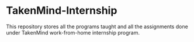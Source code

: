 # TakenMind-Internship
This repository stores all the programs taught and all the assignments done under TakenMind work-from-home internship program.
